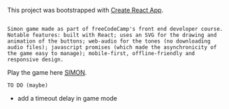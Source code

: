 This project was bootstrapped with [Create React App](https://github.com/facebookincubator/create-react-app).

```

Simon game made as part of freeCodeCamp's front end developer course. Notable features: built with React; uses an SVG for the drawing and animation of the buttons; web-audio for the tones (no downloading audio files); javascript promises (which made the asynchronicity of the game easy to manage); mobile-first, offline-friendly and responsive design.

```
Play the game here [SIMON](http://workingclasshouses.com/portfolio/simon).

```
TO DO (maybe)
```

- add a timeout delay in game mode